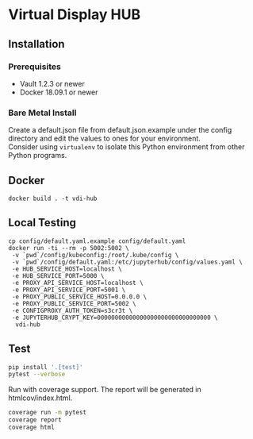 # Virtual Display HUB

## Installation

### Prerequisites

- Vault 1.2.3 or newer
- Docker 18.09.1 or newer

### Bare Metal Install

Create a default.json file from default.json.example under the config directory and edit the values to ones for your environment.  
Consider using `virtualenv` to isolate this Python environment from other Python programs.  

## Docker

```
docker build . -t vdi-hub

```

## Local Testing

```
cp config/default.yaml.example config/default.yaml
docker run -ti --rm -p 5002:5002 \
 -v `pwd`/config/kubeconfig:/root/.kube/config \
 -v `pwd`/config/default.yaml:/etc/jupyterhub/config/values.yaml \
 -e HUB_SERVICE_HOST=localhost \
 -e HUB_SERVICE_PORT=5000 \
 -e PROXY_API_SERVICE_HOST=localhost \
 -e PROXY_API_SERVICE_PORT=5001 \
 -e PROXY_PUBLIC_SERVICE_HOST=0.0.0.0 \
 -e PROXY_PUBLIC_SERVICE_PORT=5002 \
 -e CONFIGPROXY_AUTH_TOKEN=s3cr3t \
 -e JUPYTERHUB_CRYPT_KEY=00000000000000000000000000000000 \
  vdi-hub
```

## Test

``` sh
pip install '.[test]'
pytest --verbose
```

Run with coverage support. The report will be generated in htmlcov/index.html.

``` sh
coverage run -m pytest
coverage report
coverage html
```
